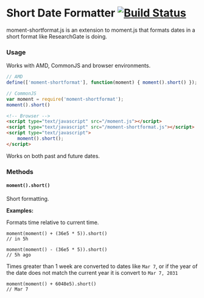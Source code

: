 Short Date Formatter [![Build Status](https://travis-ci.org/researchgate/moment-shortformat.png?branch=master)](https://travis-ci.org/researchgate/moment-shortformat)
==================================================

moment-shortformat.js is an extension to moment.js that formats dates in a short format like ResearchGate is doing.

### Usage

Works with AMD, CommonJS and browser environments.

```javascript
// AMD
define(['moment-shortformat'], function(moment) { moment().short() });
```

```javascript
// CommonJS
var moment = require('moment-shortformat');
moment().short()
```

```html
<!-- Browser -->
<script type="text/javascript" src="/moment.js"></script>
<script type="text/javascript" src="/moment-shortformat.js"></script>
<script type="text/javascript">
    moment().short();
</script>
```

Works on both past and future dates.

### Methods

#### `moment().short()`

Short formatting.

__Examples:__

Formats time relative to current time.

```
moment(moment() + (36e5 * 5)).short()
// in 5h
```

```
moment(moment() - (36e5 * 5)).short()
// 5h ago
```

Times greater than 1 week are converted to dates like `Mar 7`, or
if the year of the date does not match the current year it is convert to `Mar 7, 2031`

```
moment(moment() + 6048e5).short()
// Mar 7
```

